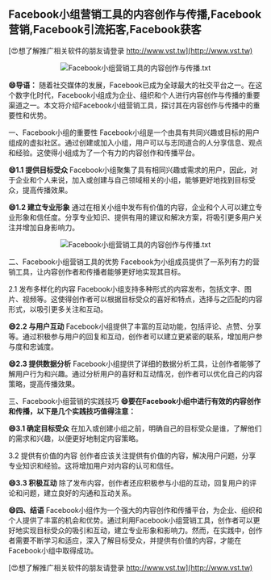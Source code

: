 ## **Facebook小组营销工具的内容创作与传播,Facebook营销,Facebook引流拓客,Facebook获客**

[😍想了解推广相关软件的朋友请登录 http://www.vst.tw](http://www.vst.tw)

 <center><img src="https://vst.tw/MP4/tuiguang/png/5.png" alt="Facebook小组营销工具的内容创作与传播.txt"></center>

**😄导语：**
随着社交媒体的发展，Facebook已成为全球最大的社交平台之一。在这个数字化时代，Facebook小组成为企业、组织和个人进行内容创作与传播的重要渠道之一。本文将介绍Facebook小组营销工具，探讨其在内容创作与传播中的重要性和优势。

一、Facebook小组的重要性
Facebook小组是一个由具有共同兴趣或目标的用户组成的虚拟社区。通过创建或加入小组，用户可以与志同道合的人分享信息、观点和经验。这使得小组成为了一个有力的内容创作和传播平台。

**😄1.1 提供目标受众**
Facebook小组聚集了具有相同兴趣或需求的用户，因此，对于企业和个人来说，加入或创建与自己领域相关的小组，能够更好地找到目标受众，提高传播效果。

**😄1.2 建立专业形象**
通过在相关小组中发布有价值的内容，企业和个人可以建立专业形象和信任度。分享专业知识、提供有用的建议和解决方案，将吸引更多用户关注并增加自身影响力。

 <center><img src="https://vst.tw/MP4/tuiguang/png/2.png" alt="Facebook小组营销工具的内容创作与传播.txt"></center>

二、Facebook小组营销工具的优势
Facebook为小组成员提供了一系列有力的营销工具，让内容创作者和传播者能够更好地实现其目标。

2.1 发布多样化的内容
Facebook小组支持多种形式的内容发布，包括文字、图片、视频等。这使得创作者可以根据目标受众的喜好和特点，选择与之匹配的内容形式，以吸引更多关注和互动。

**😄2.2 与用户互动**
Facebook小组提供了丰富的互动功能，包括评论、点赞、分享等。通过积极参与用户的回复和互动，创作者可以建立更紧密的联系，增加用户参与度和忠诚度。

**😄2.3 提供数据分析**
Facebook小组提供了详细的数据分析工具，让创作者能够了解用户行为和兴趣。通过分析用户的喜好和互动情况，创作者可以优化自己的内容策略，提高传播效果。

三、Facebook小组营销的实践技巧
**😄要在Facebook小组中进行有效的内容创作和传播，以下是几个实践技巧值得注意：**

**😄3.1 确定目标受众**
在加入或创建小组之前，明确自己的目标受众是谁，了解他们的需求和兴趣，以便更好地制定内容策略。

3.2 提供有价值的内容
创作者应该关注提供有价值的内容，解决用户问题，分享专业知识和经验。这将增加用户对内容的认可和信任。

**😄3.3 积极互动**
除了发布内容，创作者还应积极参与小组的互动，回复用户的评论和问题，建立良好的沟通和互动关系。

**😄四、结语**
Facebook小组作为一个强大的内容创作和传播平台，为企业、组织和个人提供了丰富的机会和优势。通过利用Facebook小组营销工具，创作者可以更好地实现目标受众的吸引和互动，建立专业形象和影响力。然而，在实践中，创作者需要不断学习和适应，深入了解目标受众，并提供有价值的内容，才能在Facebook小组中取得成功。

[😍想了解推广相关软件的朋友请登录 http://www.vst.tw](http://www.vst.tw)



